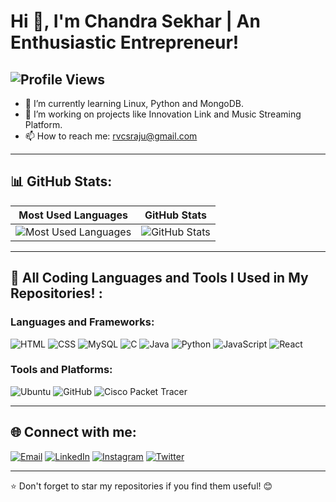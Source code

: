 # Hi 👋, I'm Chandra Sekhar | An Enthusiastic Entrepreneur!  
![Profile Views](https://komarev.com/ghpvc/?username=Chandra-Sekhar-02-45&color=blue) 
---
- 🌱 I’m currently learning Linux, Python and MongoDB.
- 🔭 I’m working on projects like Innovation Link and Music Streaming Platform.  
- 📫 How to reach me: rvcsraju@gmail.com
---
## 📊 GitHub Stats:
| **Most Used Languages** | **GitHub Stats** |
|:------------------------:|:----------------:|
| ![Most Used Languages](https://github-readme-stats.vercel.app/api/top-langs/?username=Chandra-Sekhar-02-45&layout=compact&theme=dark) | ![GitHub Stats](https://github-readme-stats.vercel.app/api?username=Chandra-Sekhar-02-45&show_icons=true&theme=dark) |
---
## 🚀 All Coding Languages and Tools I Used in My Repositories! :
### Languages and Frameworks:
![HTML](https://img.shields.io/badge/-HTML-E34F26?logo=html5&logoColor=white)
![CSS](https://img.shields.io/badge/-CSS-1572B6?logo=css3&logoColor=white)
![MySQL](https://img.shields.io/badge/-MySQL-4479A1?logo=mysql&logoColor=white)
![C](https://img.shields.io/badge/-C-A8B9CC?logo=C&logoColor=white)
![Java](https://img.shields.io/badge/-Java-007396?logo=java&logoColor=white)
![Python](https://img.shields.io/badge/-Python-3776AB?logo=python&logoColor=white)
![JavaScript](https://img.shields.io/badge/-JavaScript-F7DF1E?logo=javascript&logoColor=black)
![React](https://img.shields.io/badge/-React-61DAFB?logo=react&logoColor=white)


### Tools and Platforms:
![Ubuntu](https://img.shields.io/badge/-Ubuntu-E95420?logo=ubuntu&logoColor=white)
![GitHub](https://img.shields.io/badge/-GitHub-181717?logo=github&logoColor=white)
![Cisco Packet Tracer](https://img.shields.io/badge/-Cisco%20Packet%20Tracer-1BA0D7?logo=cisco&logoColor=white)

---
## 🌐 Connect with me:
[![Email](https://img.shields.io/badge/-Email-D14836?logo=gmail&logoColor=white)](mailto:rvcsraju@gmail.com)  [![LinkedIn](https://img.shields.io/badge/-LinkedIn-0A66C2?logo=linkedin&logoColor=white)](https://www.linkedin.com/in/chandrasekhar45)  [![Instagram](https://img.shields.io/badge/-Instagram-E4405F?logo=instagram&logoColor=white)](https://www.instagram.com/_vcsr_45/)  [![Twitter](https://img.shields.io/badge/-Twitter-1DA1F2?logo=twitter&logoColor=white)](https://twitter.com/_Chanduu45_)

----
⭐️ Don't forget to star my repositories if you find them useful! 😊
